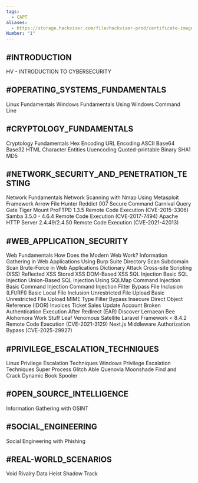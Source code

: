 ```yaml
---
tags:
  - CAPT
aliases:
  - https://storage.hackviser.com/file/hackviser-prod/certificate-images/944bd3fc78a649d186d6de144f016dd0.webp
Number: "1"
---
```

## #INTRODUCTION

HV - INTRODUCTION TO CYBERSECURITY

## #OPERATING_SYSTEMS_FUNDAMENTALS

Linux Fundamentals
Windows Fundamentals
Using Windows Command Line

## #CRYPTOLOGY_FUNDAMENTALS

Cryptology Fundamentals
Hex Encoding
URL Encoding
ASCII
Base64
Base32
HTML Character Entities
Uuencoding
Quoted-printable
Binary
SHA1
MD5

## #NETWORK_SECURITY_AND_PENETRATION_TESTING

Network Fundamentals
Network Scanning with Nmap
Using Metasploit Framework
Arrow
File Hunter
Reddict
007
Secure Command
Carnival
Query Gate
Tiger
Mount
ProFTPD 1.3.5 Remote Code Execution (CVE-2015-3306)
Samba 3.5.0 - 4.6.4 Remote Code Execution (CVE-2017-7494)
Apache HTTP Server 2.4.49/2.4.50 Remote Code Execution (CVE-2021-42013)

## #WEB_APPLICATION_SECURITY

Web Fundamentals
How Does the Modern Web Work?
Information Gathering in Web Applications
Using Burp Suite
Directory Scan
Subdomain Scan
Brute-Force in Web Applications
Dictionary Attack
Cross-site Scripting (XSS)
Reflected XSS
Stored XSS
DOM-Based XSS
SQL Injection
Basic SQL Injection
Union-Based SQL Injection
Using SQLMap
Command Injection
Basic Command Injection
Command Injection Filter Bypass
File Inclusion (LFI/RFI)
Basic Local File Inclusion
Unrestricted File Upload
Basic Unrestricted File Upload
MIME Type Filter Bypass
Insecure Direct Object Reference (IDOR)
Invoices
Ticket Sales
Update Account
Broken Authentication
Execution After Redirect (EAR)
Discover Lernaean
Bee
Alohomora
Work Stuff
Leaf
Venomous
Satellite
Laravel Framework < 8.4.2 Remote Code Execution (CVE-2021-3129)
Next.js Middleware Authorization Bypass (CVE-2025-29927)

## #PRIVILEGE_ESCALATION_TECHNIQUES

Linux Privilege Escalation Techniques
Windows Privilege Escalation Techniques
Super Process
Glitch
Able
Quenovia
Moonshade
Find and Crack
Dynamic Book
Spooler

## #OPEN_SOURCE_INTELLIGENCE

Information Gathering with OSINT

## #SOCIAL_ENGINEERING

Social Engineering with Phishing

## #REAL-WORLD_SCENARIOS

Void
Rivalry
Data Heist
Shadow Track
